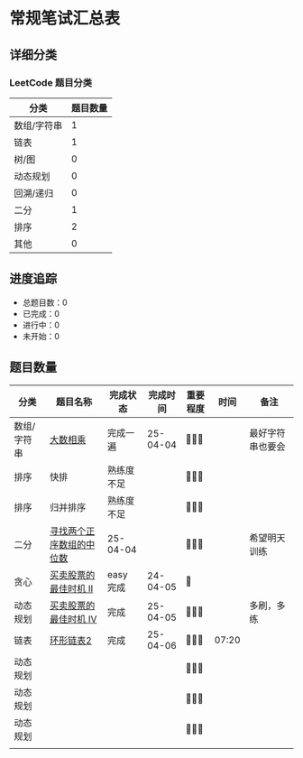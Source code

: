 # 常规笔试汇总表


## 详细分类

### LeetCode 题目分类
| 分类     | 题目数量 |
|--------|------|
| 数组/字符串 | 1    |
| 链表     | 1   |
| 树/图    | 0    |
| 动态规划   | 0    |
| 回溯/递归  | 0    |
| 二分     | 1    |
| 排序     | 2    |
| 其他     | 0    |
## 进度追踪
- 总题目数：0
- 已完成：0
- 进行中：0
- 未开始：0

## 题目数量
| 分类     | 题目名称                                                                                                                            | 完成状态     | 完成时间     | 重要程度    | 时间 | 备注       |
|--------|---------------------------------------------------------------------------------------------------------------------------------|----------|----------|---------|----|----------|
| 数组/字符串 | [大数相乘](https://leetcode.cn/problems/multiply-strings/)                                                                          | 完成一遍     | 25-04-04 |  🌟🌟🌟 |    | 最好字符串也要会 |
| 排序     | 快排                                                                                                                              | 熟练度不足    |          |  🌟🌟🌟 |    |          |
| 排序     | 归并排序                                                                                                                            | 熟练度不足    |          |  🌟🌟🌟 |    |          |
| 二分     | [寻找两个正序数组的中位数](https://leetcode.cn/problems/median-of-two-sorted-arrays/description/?envType=study-plan-v2&envId=top-100-liked) | 25-04-04 |          |  🌟🌟🌟 |    | 希望明天训练   |
| 贪心     | [买卖股票的最佳时机 II](https://leetcode.cn/problems/best-time-to-buy-and-sell-stock-ii/description/)                                    | easy 完成  | 24-04-05 |  🌟 |    |          |
| 动态规划   | [买卖股票的最佳时机 IV](https://leetcode.cn/problems/best-time-to-buy-and-sell-stock-iv/description/)                                                                                                                | 完成       | 25-04-05 |  🌟🌟🌟 |    | 多刷，多练    |
| 链表     | [环形链表2](https://leetcode.cn/problems/linked-list-cycle-ii/description/?envType=study-plan-v2&envId=top-100-liked)               |  完成 | 25-04-06 |  🌟🌟🌟 |  07:20  |          |
| 动态规划   |                                                                                                                                 |          |          |  🌟🌟🌟 |    |          |
| 动态规划   |                                                                                                                                 |          |          |  🌟🌟🌟 |    |          |
| 动态规划   |                                                                                                                                 |          |          |  🌟🌟🌟 |    |          |
|  | | | |  | | |

